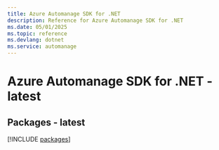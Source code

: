 ```yaml
---
title: Azure Automanage SDK for .NET
description: Reference for Azure Automanage SDK for .NET
ms.date: 05/01/2025
ms.topic: reference
ms.devlang: dotnet
ms.service: automanage
---
```

# Azure Automanage SDK for .NET - latest
## Packages - latest
[!INCLUDE [packages](automanage-index.md)]